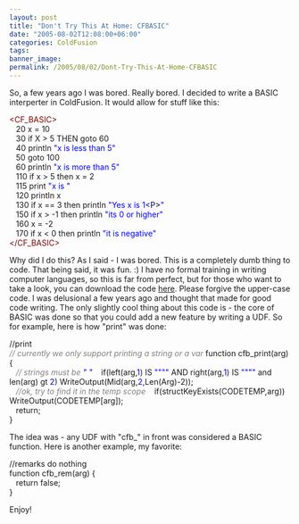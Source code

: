 ```yaml
---
layout: post
title: "Don't Try This At Home: CFBASIC"
date: "2005-08-02T12:08:00+06:00"
categories: ColdFusion 
tags: 
banner_image: 
permalink: /2005/08/02/Dont-Try-This-At-Home-CFBASIC
---
```


So, a few years ago I was bored. Really bored. I decided to write a BASIC interperter in ColdFusion. It would allow for stuff like this:

<div class="code"><FONT COLOR=MAROON>&lt;CF_BASIC&gt;</FONT><br>
&nbsp;&nbsp;&nbsp;20 x = 10<br>
&nbsp;&nbsp;&nbsp;30 if X &gt; 5  THEN goto 60<br>
&nbsp;&nbsp;&nbsp;40 println <FONT COLOR=BLUE>"x is less than 5"</FONT> <br>
&nbsp;&nbsp;&nbsp;50 goto 100<br>
&nbsp;&nbsp;&nbsp;60 println <FONT COLOR=BLUE>"x is more than 5"</FONT><br>
&nbsp;&nbsp;&nbsp;110 if x &gt; 5 then x = 2<br>
&nbsp;&nbsp;&nbsp;115 print <FONT COLOR=BLUE>"x is "</FONT><br>
&nbsp;&nbsp;&nbsp;120 println x<br>
&nbsp;&nbsp;&nbsp;130 if x == 3 then println <FONT COLOR=BLUE>"Yes x is<FONT COLOR=BLUE> 1</FONT><FONT COLOR=NAVY>&lt;P&gt;</FONT>"</FONT><br>
&nbsp;&nbsp;&nbsp;150 if x &gt; -1 then println <FONT COLOR=BLUE>"its 0 or higher"</FONT> <br>
&nbsp;&nbsp;&nbsp;160 x = -2<br>
&nbsp;&nbsp;&nbsp;170 if x &lt; 0 then println <FONT COLOR=BLUE>"it is negative"</FONT><br>
<FONT COLOR=MAROON>&lt;/CF_BASIC&gt;</FONT></div>

Why did I do this? As I said - I was bored. This is a completely dumb thing to code. That being said, it was fun. :) I have no formal training in writing computer languages, so this is far from perfect, but for those who want to take a look, you can download the code <a href="http://www.raymondcamden.com/downloads/basic.zip">here</a>. Please forgive the upper-case code. I was delusional a few years ago and thought that made for good code writing. The only slightly cool thing about this code is - the core of BASIC was done so that you could add a new feature by writing a UDF. So for example, here is how "print" was done:

<div class="code">//print<br><FONT COLOR=GRAY><I>
// currently we only support printing a string or a var</I></FONT>
function cfb_print(arg) {<br>
<FONT COLOR=GRAY><I>&nbsp;&nbsp;&nbsp;// strings must be <FONT COLOR=BLUE>" "</FONT></I></FONT>
&nbsp;&nbsp;&nbsp;if(left(arg,<FONT COLOR=BLUE>1</FONT>) IS <FONT COLOR=BLUE>""</FONT><FONT COLOR=BLUE>""</FONT> AND right(arg,<FONT COLOR=BLUE>1</FONT>) IS <FONT COLOR=BLUE>""</FONT><FONT COLOR=BLUE>""</FONT> and len(arg) gt<FONT COLOR=BLUE> 2</FONT>) WriteOutput(Mid(arg,<FONT COLOR=BLUE>2</FONT>,Len(Arg)-2));<br>
<FONT COLOR=GRAY><I>&nbsp;&nbsp;&nbsp;//ok, try to find it in the temp scope</I></FONT>
&nbsp;&nbsp;&nbsp;if(structKeyExists(CODETEMP,arg)) WriteOutput(CODETEMP[arg]);<br>
&nbsp;&nbsp;&nbsp;return;<br>
}</div>

The idea was - any UDF with "cfb_" in front was considered a BASIC function. Here is another example, my favorite:

<div class="code">//remarks do nothing<br>
function cfb_rem(arg) {<br>
&nbsp;&nbsp;&nbsp;return false;<br>
}</div>

Enjoy!